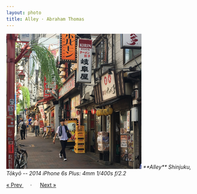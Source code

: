 ```yaml
---
layout: photo
title: Alley · Abraham Thomas
---
```


<img src="/assets/photos/Alley.jpg" width="360px" class="photo">

<i>
**Alley**  
Shinjuku, Tōkyō -- 2014  
iPhone 6s Plus: 4mm 1/400s f/2.2
</i>

<a href="/travel/fence"> &laquo; Prev </a> &emsp; · &emsp; <a href="/travel/green"> Next &raquo; </a>

